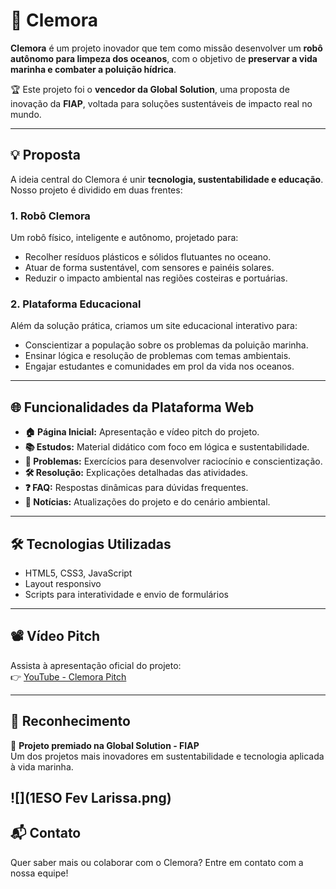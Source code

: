 # 🌊 Clemora

**Clemora** é um projeto inovador que tem como missão desenvolver um **robô autônomo para limpeza dos oceanos**, com o objetivo de **preservar a vida marinha e combater a poluição hídrica**. 

🏆 Este projeto foi o **vencedor da Global Solution**, uma proposta de inovação da **FIAP**, voltada para soluções sustentáveis de impacto real no mundo.

---

## 💡 Proposta

A ideia central do Clemora é unir **tecnologia, sustentabilidade e educação**. Nosso projeto é dividido em duas frentes:

### 1. **Robô Clemora**
Um robô físico, inteligente e autônomo, projetado para:
- Recolher resíduos plásticos e sólidos flutuantes no oceano.
- Atuar de forma sustentável, com sensores e painéis solares.
- Reduzir o impacto ambiental nas regiões costeiras e portuárias.

### 2. **Plataforma Educacional**
Além da solução prática, criamos um site educacional interativo para:
- Conscientizar a população sobre os problemas da poluição marinha.
- Ensinar lógica e resolução de problemas com temas ambientais.
- Engajar estudantes e comunidades em prol da vida nos oceanos.

---

## 🌐 Funcionalidades da Plataforma Web

- **🏠 Página Inicial:** Apresentação e vídeo pitch do projeto.
- **📚 Estudos:** Material didático com foco em lógica e sustentabilidade.
- **🧩 Problemas:** Exercícios para desenvolver raciocínio e conscientização.
- **🛠️ Resolução:** Explicações detalhadas das atividades.
- **❓ FAQ:** Respostas dinâmicas para dúvidas frequentes.
- **📰 Notícias:** Atualizações do projeto e do cenário ambiental.

---

## 🛠️ Tecnologias Utilizadas

- HTML5, CSS3, JavaScript
- Layout responsivo
- Scripts para interatividade e envio de formulários

---

## 📽️ Vídeo Pitch

Assista à apresentação oficial do projeto:  
👉 [YouTube - Clemora Pitch](https://www.youtube.com/watch?v=1vUqHJ5Miok)

---

## 🤝 Reconhecimento

🏅 **Projeto premiado na Global Solution - FIAP**  
Um dos projetos mais inovadores em sustentabilidade e tecnologia aplicada à vida marinha.

![](1ESO Fev Larissa.png)
---

## 📬 Contato

Quer saber mais ou colaborar com o Clemora? Entre em contato com a nossa equipe!

